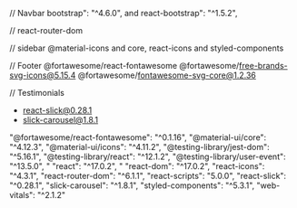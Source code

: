 // Navbar
bootstrap": "^4.6.0", and react-bootstrap": "^1.5.2",

// react-router-dom

// sidebar
@material-icons and core, react-icons and styled-components

// Footer
@fortawesome/react-fontawesome
@fortawesome/free-brands-svg-icons@5.15.4
@fortawesome/fontawesome-svg-core@1.2.36

// Testimonials

- react-slick@0.28.1
- slick-carousel@1.8.1

"@fortawesome/react-fontawesome": "^0.1.16",
"@material-ui/core": "^4.12.3",
"@material-ui/icons": "^4.11.2",
"@testing-library/jest-dom": "^5.16.1",
"@testing-library/react": "^12.1.2",
"@testing-library/user-event": "^13.5.0",
"
"react": "^17.0.2",
"
"react-dom": "^17.0.2",
"react-icons": "^4.3.1",
"react-router-dom": "^6.1.1",
"react-scripts": "5.0.0",
"react-slick": "^0.28.1",
"slick-carousel": "^1.8.1",
"styled-components": "^5.3.1",
"web-vitals": "^2.1.2"
